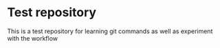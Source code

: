 # Test repository

This is a test repository for learning git commands as well as experiment with the workflow
